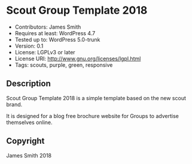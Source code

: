 Scout Group Template 2018
=========================

 * Contributors: James Smith
 * Requires at least: WordPress 4.7
 * Tested up to: WordPress 5.0-trunk
 * Version: 0.1
 * License: LGPLv3 or later
 * License URI: http://www.gnu.org/licenses/lgpl.html
 * Tags: scouts, purple, green, responsive

Description
-----------

Scout Group Template 2018 is a simple template based on the new scout brand.

It is designed for a blog free brochure website for Groups to advertise
themselves online.

Copyright
---------

James Smith 2018



